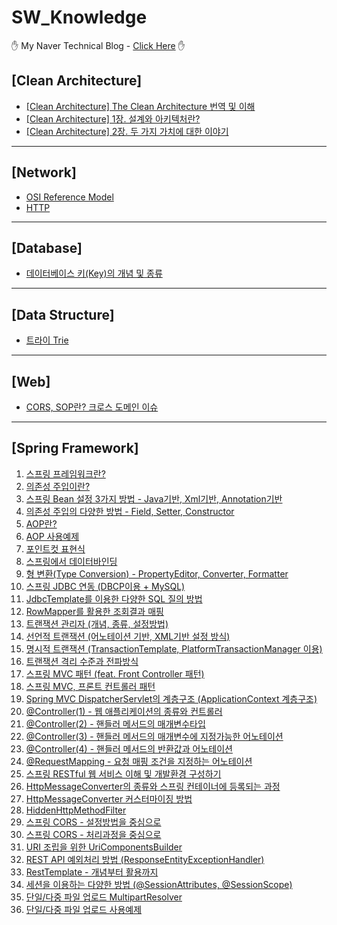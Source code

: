 # SW_Knowledge

&#9995; My Naver Technical Blog - [Click Here][bloglink] &#9995;



## [Clean Architecture]
 - [[Clean Architecture] The Clean Architecture 번역 및 이해][Clean-1]
 - [[Clean Architecture] 1장. 설계와 아키텍처란?][Clean-2]
 - [[Clean Architecture] 2장. 두 가지 가치에 대한 이야기][Clean-3]

<hr>

## [Network]

- [OSI Reference Model][Network-1]
- [HTTP][Network-2]

<hr>

## [Database]    

- [데이터베이스 키(Key)의 개념 및 종류][Database-1]

<hr>

## [Data Structure]

- [트라이 Trie][DataStructure-1]

<hr>



## [Web]

- [CORS, SOP란? 크로스 도메인 이슈][Web-1]

<hr>

## [Spring Framework]

1. [스프링 프레임워크란?][Spring-1]
2. [의존성 주입이란?][Spring-2]
3. [스프링 Bean 설정 3가지 방법 - Java기반, Xml기반, Annotation기반][Spring-3]
4. [의존성 주입의 다양한 방법 - Field, Setter, Constructor][Spring-4]
5. [AOP란?][Spring-5]
6. [AOP 사용예제][Spring-6]
7. [포인트컷 표현식][Spring-7]
8. [스프링에서 데이터바인딩][Spring-8]
9. [형 변환(Type Conversion) - PropertyEditor, Converter, Formatter][Spring-9]
10. [스프링 JDBC 연동 (DBCP이용 + MySQL)][Spring-10]
11. [JdbcTemplate를 이용한 다양한 SQL 질의 방법][Spring-11]
12. [RowMapper를 활용한 조회결과 매핑][Spring-12]
13. [트랜잭션 관리자 (개념, 종류, 설정방법)][Spring-13]   
14. [선언적 트랜잭션 (어노테이션 기반, XML기반 설정 방식)][Spring-14]
15. [명시적 트랜잭션 (TransactionTemplate, PlatformTransactionManager 이용)][Spring-15]
16. [트랜잭션 격리 수준과 전파방식][Spring-16]
17. [스프링 MVC 패턴 (feat. Front Controller 패턴)][Spring-17]
18. [스프링 MVC, 프론트 컨트롤러 패턴][Spring-18]
19. [Spring MVC DispatcherServlet의 계층구조 (ApplicationContext 계층구조)][Spring-19]
20. [@Controller(1) - 웹 애플리케이션의 종류와 컨트롤러][Spring-20]
21. [@Controller(2) - 핸들러 메서드의 매개변수타입][Spring-21]
22. [@Controller(3) - 핸들러 메서드의 매개변수에 지정가능한 어노테이션][Spring-22]
23. [@Controller(4) - 핸들러 메서드의 반환값과 어노테이션][Spring-23]
24. [@RequestMapping - 요청 매핑 조건을 지정하는 어노테이션][Spring-24]
25. [스프링 RESTful 웹 서비스 이해 및 개발환경 구성하기][Spring-25]
26. [HttpMessageConverter의 종류와 스프링 컨테이너에 등록되는 과정][Spring-26]
27. [HttpMessageConverter 커스터마이징 방법][Spring-27]
28. [HiddenHttpMethodFilter][Spring-28]
29. [스프링 CORS - 설정방법을 중심으로][Spring-29]
30. [스프링 CORS - 처리과정을 중심으로][Spring-30]
31. [URI 조립을 위한 UriComponentsBuilder][Spring-31]
32. [REST API 예외처리 방법 (ResponseEntityExceptionHandler)][Spring-32]
33. [RestTemplate - 개념부터 활용까지][Spring-33]
34. [세션을 이용하는 다양한 방법 (@SessionAttributes, @SessionScope)][Spring-34]
35. [단일/다중 파일 업로드 MultipartResolver][Spring-35]
36. [단일/다중 파일 업로드 사용예제][Spring-36]



[bloglink]: https://blog.naver.com/aservmz "Go My Blog"

[Clean-1]: https://blog.naver.com/aservmz/222553503541 "The Clean Architecture 번역 및 이해"
[Clean-2]: https://blog.naver.com/aservmz/222554223402 "1장. 설계와 아키텍처란?"
[Clean-3]: https://blog.naver.com/aservmz/222554298254 "2장. 두 가지 가치에 대한 이야기"

[Network-1]: https://blog.naver.com/aservmz/222273195172 "OSI Reference Model"
[Network-2]: https://blog.naver.com/aservmz/222301982303 "HTTP란"

[Database-1]: https://blog.naver.com/aservmz/221943292606 "데이터베이스 키(Key)의 개념 및 종류"

[DataStructure-1]: https://blog.naver.com/aservmz/222277491970 "트라이 Trie trie"

[Web-1]: https://blog.naver.com/aservmz/222312490758 "CORS, SOP란? 크로스 도메인 이슈"

[Spring-1]: https://blog.naver.com/aservmz/222123598813 "스프링프레임워크란?"
[Spring-2]: https://blog.naver.com/aservmz/222124195653 "의존성 주입이란?"
[Spring-3]: https://blog.naver.com/aservmz/222124811080 "스프링 Bean 설정 3가지 방법"
[Spring-4]: https://blog.naver.com/aservmz/222125631838 "의존성 주입의 다양한 방법"
[Spring-5]: https://blog.naver.com/aservmz/222130168833 "AOP란?"
[Spring-6]: https://blog.naver.com/aservmz/222130296776 "AOP 사용예제"
[Spring-7]: https://blog.naver.com/aservmz/222130674972 "포인트컷 표현식"
[Spring-8]: https://blog.naver.com/aservmz/222132312284 "스프링에서 데이터 바인딩"
[Spring-9]: https://blog.naver.com/aservmz/222132754665 "형 변환(Type Conversion) - PropertyEditor, Converter, Formatter"
[Spring-10]: https://blog.naver.com/aservmz/222137705967 "스프링 JDBC 연동 (DBCP이용 + MySQL)"
[Spring-11]: https://blog.naver.com/aservmz/222139111928 "JdbcTemplate를 이용한 다양한 SQL 질의 방법"
[Spring-12]: https://blog.naver.com/aservmz/222139789930 "RowMapper를 활용한 조회결과 매핑"
[Spring-13]: https://blog.naver.com/aservmz/222142588232 "트랜잭션 관리자 (개념, 종류, 설정방법)"
[Spring-14]: https://blog.naver.com/aservmz/222142663551 "선언적 트랜잭션 (어노테이션 기반, XML기반 설정 방식)"
[Spring-15]: https://blog.naver.com/aservmz/222147176874 "명시적 트랜잭션 (TransactionTemplate, PlatformTransactionManager 이용)"
[Spring-16]: https://blog.naver.com/aservmz/222148145904 "트랜잭션 격리 수준과 전파방식"
[Spring-17]: https://blog.naver.com/aservmz/222149929797 "스프링 MVC 패턴 (feat. Front Controller 패턴)"
[Spring-18]: https://blog.naver.com/aservmz/222156447100 "스프링 MVC, 프론트 컨트롤러 패턴"
[Spring-19]: https://blog.naver.com/aservmz/222157110455 "Spring MVC DispatcherServlet의 계층구조 (ApplicationContext 계층구조)"
[Spring-20]: https://blog.naver.com/aservmz/222188078213 "@Controller(1) - 웹 애플리케이션의 종류와 컨트롤러"
[Spring-21]: https://blog.naver.com/aservmz/222188759193 "@Controller(2) - 핸들러 메서드의 매개변수타입"
[Spring-22]: https://blog.naver.com/aservmz/222189474892 "@Controller(3) - 핸들러 메서드의 매개변수에 지정가능한 어노테이션"
[Spring-23]: https://blog.naver.com/aservmz/222189887287 "@Controller(4) - 핸들러 메서드의 반환값과 어노테이션"
[Spring-24]: https://blog.naver.com/aservmz/222191128403 "@RequestMapping - 요청 매핑 조건을 지정하는 어노테이션"
[Spring-25]: https://blog.naver.com/aservmz/222282710254 "스프링 RESTful 웹 서비스 이해 및 개발환경 구성하기"
[Spring-26]: https://blog.naver.com/aservmz/222283277914 "HttpMessageConverter의 종류와 스프링 컨테이너에 등록되는 과정"
[Spring-27]: https://blog.naver.com/aservmz/222284376294 "HttpMessageConverter 커스터마이징 방법"
[Spring-28]: https://blog.naver.com/aservmz/222284858959 "HiddenHttpMethodFilter"
[Spring-29]: https://blog.naver.com/aservmz/222313756775 "스프링 CORS - 설정방법을 중심으로"
[Spring-30]: https://blog.naver.com/aservmz/222313864092 "스프링 CORS - 처리과정을 중심으로"
[Spring-31]: https://blog.naver.com/aservmz/222322019981 "URI 조립을 위한 UriComponentsBuilder"
[Spring-32]: https://blog.naver.com/aservmz/222322773008 "REST API 예외처리 방법 (ResponseEntityExceptionHandler)"
[Spring-33]: https://blog.naver.com/aservmz/222325616285 "RestTemplate - 개념부터 활용까지"
[Spring-34]: https://blog.naver.com/aservmz/222332995975 "세션을 이용하는 다양한 방법 (@SessionAttributes, @SessionScope q )"
[Spring-35]: https://blog.naver.com/aservmz/222338298677 "단일/다중 파일 업로드 MultipartResolver"
[Spring-36]: https://blog.naver.com/aservmz/222338300680 "단일/다중 파일 업로드 사용 예제"

